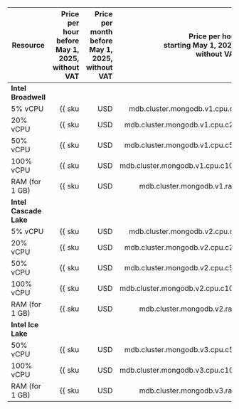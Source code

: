 | Resource       | Price per hour<br>before May 1, 2025,<br>without VAT | Price per month<br>before May 1, 2025,<br>without VAT | Price per hour<br>starting May 1, 2025,<br>without VAT | Price per month<br>starting May 1, 2025,<br>without VAT |
|---|---:|---:|---:|---:|
| **Intel Broadwell** |
| 5% vCPU        | {{ sku|USD|mdb.cluster.mongodb.v1.cpu.c5|string }}   | {{ sku|USD|mdb.cluster.mongodb.v1.cpu.c5|month|string }}   | {% calc [currency=USD] {{ sku|RUB|mdb.cluster.mongodb.v1.cpu.c5|number }} × 1.03 / 120 %}   | {% calc [currency=USD] {{ sku|RUB|mdb.cluster.mongodb.v1.cpu.c5|month|number }} × 1.03 / 120 %}    |
| 20% vCPU       | {{ sku|USD|mdb.cluster.mongodb.v1.cpu.c20|string }}  | {{ sku|USD|mdb.cluster.mongodb.v1.cpu.c20|month|string }}  | {% calc [currency=USD] {{ sku|RUB|mdb.cluster.mongodb.v1.cpu.c20|number }} × 1.03 / 120 %}  | {% calc [currency=USD] {{ sku|RUB|mdb.cluster.mongodb.v1.cpu.c20|month|number }} × 1.03 / 120 %}   |
| 50% vCPU       | {{ sku|USD|mdb.cluster.mongodb.v1.cpu.c50|string }}  | {{ sku|USD|mdb.cluster.mongodb.v1.cpu.c50|month|string }}  | {% calc [currency=USD] {{ sku|RUB|mdb.cluster.mongodb.v1.cpu.c50|number }} × 1.03 / 120 %}  | {% calc [currency=USD] {{ sku|RUB|mdb.cluster.mongodb.v1.cpu.c50|month|number }} × 1.03 / 120 %}   |
| 100% vCPU      | {{ sku|USD|mdb.cluster.mongodb.v1.cpu.c100|string }} | {{ sku|USD|mdb.cluster.mongodb.v1.cpu.c100|month|string }} | {% calc [currency=USD] {{ sku|RUB|mdb.cluster.mongodb.v1.cpu.c100|number }} × 1.03 / 120 %} | {% calc [currency=USD] {{ sku|RUB|mdb.cluster.mongodb.v1.cpu.c100|month|number }} × 1.03 / 120 %}  |
| RAM (for 1 GB) | {{ sku|USD|mdb.cluster.mongodb.v1.ram|string }}      | {{ sku|USD|mdb.cluster.mongodb.v1.ram|month|string }}      | {% calc [currency=USD] {{ sku|RUB|mdb.cluster.mongodb.v1.ram|number }} × 1.03 / 120 %}  | {% calc [currency=USD] {{ sku|RUB|mdb.cluster.mongodb.v1.ram|month|number }} × 1.03 / 120 %}   |
| **Intel Cascade Lake** |
| 5% vCPU        | {{ sku|USD|mdb.cluster.mongodb.v2.cpu.c5|string }}   | {{ sku|USD|mdb.cluster.mongodb.v2.cpu.c5|month|string }}   | {% calc [currency=USD] {{ sku|RUB|mdb.cluster.mongodb.v2.cpu.c5|number }} × 1.08 / 120 %}   | {% calc [currency=USD] {{ sku|RUB|mdb.cluster.mongodb.v2.cpu.c5|month|number }} × 1.08 / 120 %}    |
| 20% vCPU       | {{ sku|USD|mdb.cluster.mongodb.v2.cpu.c20|string }}  | {{ sku|USD|mdb.cluster.mongodb.v2.cpu.c20|month|string }}  | {% calc [currency=USD] {{ sku|RUB|mdb.cluster.mongodb.v2.cpu.c20|number }} × 1.08 / 120 %}  | {% calc [currency=USD] {{ sku|RUB|mdb.cluster.mongodb.v2.cpu.c20|month|number }} × 1.08 / 120 %}   |
| 50% vCPU       | {{ sku|USD|mdb.cluster.mongodb.v2.cpu.c50|string }}  | {{ sku|USD|mdb.cluster.mongodb.v2.cpu.c50|month|string }}  | {% calc [currency=USD] {{ sku|RUB|mdb.cluster.mongodb.v2.cpu.c50|number }} × 1.08 / 120 %}  | {% calc [currency=USD] {{ sku|RUB|mdb.cluster.mongodb.v2.cpu.c50|month|number }} × 1.08 / 120 %}   |
| 100% vCPU      | {{ sku|USD|mdb.cluster.mongodb.v2.cpu.c100|string }} | {{ sku|USD|mdb.cluster.mongodb.v2.cpu.c100|month|string }} | {% calc [currency=USD] {{ sku|RUB|mdb.cluster.mongodb.v2.cpu.c100|number }} × 1.08 / 120 %} | {% calc [currency=USD] {{ sku|RUB|mdb.cluster.mongodb.v2.cpu.c100|month|number }} × 1.08 / 120 %}  |
| RAM (for 1 GB) | {{ sku|USD|mdb.cluster.mongodb.v2.ram|string }}      | {{ sku|USD|mdb.cluster.mongodb.v2.ram|month|string }}      | {% calc [currency=USD] {{ sku|RUB|mdb.cluster.mongodb.v2.ram|number }} × 1.08 / 120 %}  | {% calc [currency=USD] {{ sku|RUB|mdb.cluster.mongodb.v2.ram|month|number }} × 1.08 / 120 %}   |
| **Intel Ice Lake** |
| 50% vCPU       | {{ sku|USD|mdb.cluster.mongodb.v3.cpu.c50|string }}  | {{ sku|USD|mdb.cluster.mongodb.v3.cpu.c50|month|string }}  | {% calc [currency=USD] {{ sku|RUB|mdb.cluster.mongodb.v3.cpu.c50|number }} × 1.08 / 120 %}  | {% calc [currency=USD] {{ sku|RUB|mdb.cluster.mongodb.v3.cpu.c50|month|number }} × 1.08 / 120 %}   |
| 100% vCPU      | {{ sku|USD|mdb.cluster.mongodb.v3.cpu.c100|string }} | {{ sku|USD|mdb.cluster.mongodb.v3.cpu.c100|month|string }} | {% calc [currency=USD] {{ sku|RUB|mdb.cluster.mongodb.v3.cpu.c100|number }} × 1.08 / 120 %} | {% calc [currency=USD] {{ sku|RUB|mdb.cluster.mongodb.v3.cpu.c100|month|number }} × 1.08 / 120 %}  |
| RAM (for 1 GB) | {{ sku|USD|mdb.cluster.mongodb.v3.ram|string }}      | {{ sku|USD|mdb.cluster.mongodb.v3.ram|month|string }}      | {% calc [currency=USD] {{ sku|RUB|mdb.cluster.mongodb.v3.ram|number }} × 1.08 / 120 %}  | {% calc [currency=USD] {{ sku|RUB|mdb.cluster.mongodb.v3.ram|month|number }} × 1.08 / 120 %}   |